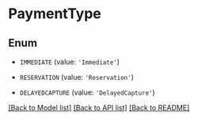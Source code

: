 # PaymentType


## Enum

* `IMMEDIATE` (value: `'Immediate'`)

* `RESERVATION` (value: `'Reservation'`)

* `DELAYEDCAPTURE` (value: `'DelayedCapture'`)

[[Back to Model list]](../README.md#documentation-for-models) [[Back to API list]](../README.md#documentation-for-api-endpoints) [[Back to README]](../README.md)


